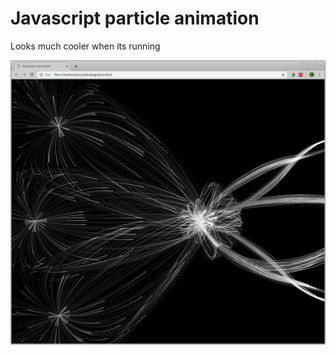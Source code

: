 # Javascript particle animation

Looks much cooler when its running

![oh no, particles](/screenshot.png?raw=true "Paused")